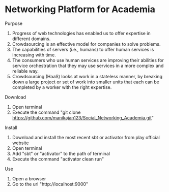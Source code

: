 # Networking Platform for Academia

Purpose  
1) Progress of web technologies has enabled us to offer expertise in different domains.   
2) Crowdsourcing is an effective model for  companies to solve problems.  
3) The capabilities of servers (i.e., humans) to offer human services is increasing with time.   
4) The consumers who use human services are improving their abilities for service orchestration that they may use services in a more complex and reliable way.  
5) Crowdsourcing (HaaS) looks at work in a stateless manner, by breaking down a large project or set of work into smaller units that each can be completed by a worker with the right expertise.  

Download  
1) Open terminal  
2) Execute the command "git clone https://github.com/manikajan123/Social_Networking_Academia.git"  

Install  
1) Download and install the most recent sbt or activator from play official website  
2) Open terminal  
3) Add "sbt" or "activator" to the path of terminal  
4) Execute the command "activator clean run"  

Use  
1) Open a browser  
2) Go to the url "http://localhost:9000"
